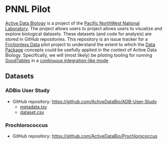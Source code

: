 # PNNL Pilot

[Active Data Biology](https://adbio.pnnl.gov/bioviz/) is a project of the [Pacific NorthWest National Laboratory](http://www.pnnl.gov/).  The project allows users to project allows users to visualize and explore biological datasets.  These datasets (and code for analysis) are stored in GitHub repositories.  This repository is an issue tracker for a [Frictionless Data](http://frictionlessdata.io/) pilot project to understand the extent to which the [Data Package](http://frictionlessdata.io/data-packages/) concepts could be usefully applied in the context of Active Data Biology.  Specifically, we will (most likely) be piloting tooling for running [GoodTables](http://goodtables.okfnlabs.org/) in a [continuous integration-like mode](http://okfnlabs.org/blog/2016/05/17/automated-data-validation.html)

## Datasets

### ADBio User Study

* GitHub repository: https://github.com/ActiveDataBio/ADB-User-Study
  * [metadata.tsv](https://github.com/ActiveDataBio/ADB-User-Study/blob/master/metadata.tsv)
  * [dataset.csv](https://github.com/ActiveDataBio/ADB-User-Study/blob/master/dataset.csv)
  
### Prochlorococcus 

* GitHub repository: https://github.com/ActiveDataBio/Prochlorococcus
  
  
  

